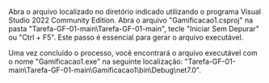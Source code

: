 Abra o arquivo localizado no diretório indicado utilizando o programa Visual Studio 2022 Community Edition. Abra o arquivo "Gamificacao1.csproj" na pasta "Tarefa-GF-01-main\Tarefa-GF-01-main", tecle "Iniciar Sem Depurar" ou "Ctrl + F5". Este passo é essencial para gerar o arquivo executável. 

Uma vez concluído o processo, você encontrará o arquivo executável com o nome "Gamificacao1.exe" na seguinte localização: "Tarefa-GF-01-main\Tarefa-GF-01-main\Gamificacao1\bin\Debug\net7.0".
